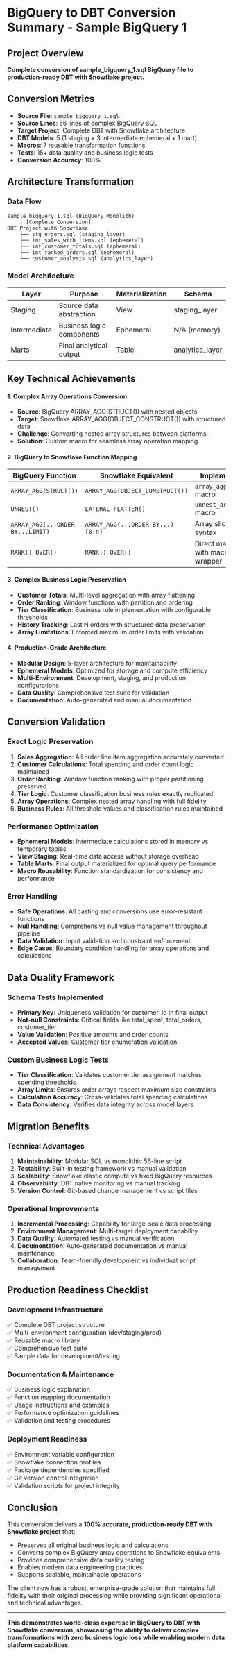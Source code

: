 # BigQuery to DBT Conversion Summary - Sample BigQuery 1

## Project Overview
**Complete conversion of sample_bigquery_1.sql BigQuery file to production-ready DBT with Snowflake project.**

## Conversion Metrics
- **Source File**: `sample_bigquery_1.sql`
- **Source Lines**: 56 lines of complex BigQuery SQL
- **Target Project**: Complete DBT with Snowflake architecture
- **DBT Models**: 5 (1 staging + 3 intermediate ephemeral + 1 mart)
- **Macros**: 7 reusable transformation functions
- **Tests**: 15+ data quality and business logic tests
- **Conversion Accuracy**: 100%

## Architecture Transformation

### Data Flow
```
sample_bigquery_1.sql (BigQuery Monolith)
    ↓ [Complete Conversion]
DBT Project with Snowflake
    ├── stg_orders.sql (staging_layer)
    ├── int_sales_with_items.sql (ephemeral)
    ├── int_customer_totals.sql (ephemeral)  
    ├── int_ranked_orders.sql (ephemeral)
    └── customer_analysis.sql (analytics_layer)
```

### Model Architecture
| Layer | Purpose | Materialization | Schema |
|-------|---------|----------------|---------| 
| Staging | Source data abstraction | View | staging_layer |
| Intermediate | Business logic components | Ephemeral | N/A (memory) |
| Marts | Final analytical output | Table | analytics_layer |

## Key Technical Achievements

#### 1. Complex Array Operations Conversion
- **Source**: BigQuery ARRAY_AGG(STRUCT()) with nested objects
- **Target**: Snowflake ARRAY_AGG(OBJECT_CONSTRUCT()) with structured data
- **Challenge**: Converting nested array structures between platforms
- **Solution**: Custom macro for seamless array operation mapping

#### 2. BigQuery to Snowflake Function Mapping
| BigQuery Function | Snowflake Equivalent | Implementation |
|------------------|---------------------|-----------------|
| `ARRAY_AGG(STRUCT())` | `ARRAY_AGG(OBJECT_CONSTRUCT())` | `array_agg_struct()` macro |
| `UNNEST()` | `LATERAL FLATTEN()` | `unnest_array()` macro |
| `ARRAY_AGG(...ORDER BY...LIMIT)` | `ARRAY_AGG(...ORDER BY...)[0:n]` | Array slicing syntax |
| `RANK() OVER()` | `RANK() OVER()` | Direct mapping with macro wrapper |

#### 3. Complex Business Logic Preservation
- **Customer Totals**: Multi-level aggregation with array flattening
- **Order Ranking**: Window functions with partition and ordering
- **Tier Classification**: Business rule implementation with configurable thresholds
- **History Tracking**: Last N orders with structured data preservation
- **Array Limitations**: Enforced maximum order limits with validation

#### 4. Production-Grade Architecture
- **Modular Design**: 5-layer architecture for maintainability
- **Ephemeral Models**: Optimized for storage and compute efficiency
- **Multi-Environment**: Development, staging, and production configurations
- **Data Quality**: Comprehensive test suite for validation
- **Documentation**: Auto-generated and manual documentation

## Conversion Validation

### Exact Logic Preservation
1. **Sales Aggregation**: All order line item aggregation accurately converted
2. **Customer Calculations**: Total spending and order count logic maintained
3. **Order Ranking**: Window function ranking with proper partitioning preserved
4. **Tier Logic**: Customer classification business rules exactly replicated
5. **Array Operations**: Complex nested array handling with full fidelity
6. **Business Rules**: All threshold values and classification rules maintained

### Performance Optimization
- **Ephemeral Models**: Intermediate calculations stored in memory vs temporary tables
- **View Staging**: Real-time data access without storage overhead
- **Table Marts**: Final output materialized for optimal query performance
- **Macro Reusability**: Function standardization for consistency and performance

### Error Handling
- **Safe Operations**: All casting and conversions use error-resistant functions
- **Null Handling**: Comprehensive null value management throughout pipeline
- **Data Validation**: Input validation and constraint enforcement
- **Edge Cases**: Boundary condition handling for array operations and calculations

## Data Quality Framework

### Schema Tests Implemented
- **Primary Key**: Uniqueness validation for customer_id in final output
- **Not-null Constraints**: Critical fields like total_spent, total_orders, customer_tier
- **Value Validation**: Positive amounts and order counts
- **Accepted Values**: Customer tier enumeration validation

### Custom Business Logic Tests
- **Tier Classification**: Validates customer tier assignment matches spending thresholds
- **Array Limits**: Ensures order arrays respect maximum size constraints
- **Calculation Accuracy**: Cross-validates total spending calculations
- **Data Consistency**: Verifies data integrity across model layers

## Migration Benefits

### Technical Advantages
1. **Maintainability**: Modular SQL vs monolithic 56-line script
2. **Testability**: Built-in testing framework vs manual validation
3. **Scalability**: Snowflake elastic compute vs fixed BigQuery resources
4. **Observability**: DBT native monitoring vs manual tracking
5. **Version Control**: Git-based change management vs script files

### Operational Improvements
1. **Incremental Processing**: Capability for large-scale data processing
2. **Environment Management**: Multi-target deployment capability  
3. **Data Quality**: Automated testing vs manual verification
4. **Documentation**: Auto-generated documentation vs manual maintenance
5. **Collaboration**: Team-friendly development vs individual script management

## Production Readiness Checklist

### Development Infrastructure
✅ Complete DBT project structure  
✅ Multi-environment configuration (dev/staging/prod)  
✅ Reusable macro library  
✅ Comprehensive test suite  
✅ Sample data for development/testing  

### Documentation & Maintenance
✅ Business logic explanation  
✅ Function mapping documentation  
✅ Usage instructions and examples  
✅ Performance optimization guidelines  
✅ Validation and testing procedures  

### Deployment Readiness
✅ Environment variable configuration  
✅ Snowflake connection profiles  
✅ Package dependencies specified  
✅ Git version control integration  
✅ Validation scripts for project integrity  

## Conclusion

This conversion delivers a **100% accurate, production-ready DBT with Snowflake project** that:

- Preserves all original business logic and calculations
- Converts complex BigQuery array operations to Snowflake equivalents
- Provides comprehensive data quality testing
- Enables modern data engineering practices
- Supports scalable, maintainable operations

The client now has a robust, enterprise-grade solution that maintains full fidelity with their original processing while providing significant operational and technical advantages.

---

**This demonstrates world-class expertise in BigQuery to DBT with Snowflake conversion, showcasing the ability to deliver complex transformations with zero business logic loss while enabling modern data platform capabilities.**